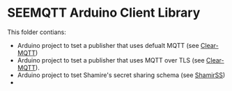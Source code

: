 # SEEMQTT Arduino Client Library 
This folder contians: 
- Arduino project to tset a  publisher that uses defualt MQTT (see [Clear-MQTT](Clear-MQTT))
- Arduino project to tset a publisher  that uses MQTT over TLS (see [Clear-MQTT](Clear-MQTT)). 
- Arduino project to tset Shamire's secret sharing schema (see [ShamirSS](ShamirSS))
- 
